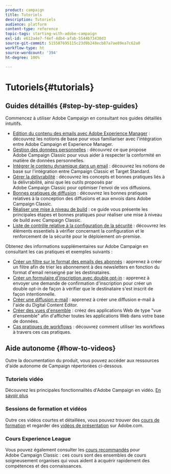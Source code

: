 ```yaml
---
product: campaign
title: Tutoriels
description: Tutoriels
audience: platform
content-type: reference
topic-tags: starting-with-adobe-campaign
exl-id: e612a4e7-f4ef-4db4-afab-5544b73430d3
source-git-commit: 515587695115c23d9b248ecb87a7ae89ea7c62a0
workflow-type: ht
source-wordcount: '394'
ht-degree: 100%

---
```


# Tutoriels{#tutorials}

## Guides détaillés {#step-by-step-guides}

Commencez à utiliser Adobe Campaign en consultant nos guides détaillés intuitifs.

* [Edition du contenu des emails avec Adobe Experience Manager](https://helpx.adobe.com/fr/campaign/kb/acc-aem.html) : découvrez les notions de base pour vous familiariser avec l&#39;intégration entre Adobe Campaign et Experience Manager.
* [Gestion des données personnelles](https://helpx.adobe.com/fr/campaign/kb/acc-privacy.html) : découvrez ce que propose Adobe Campaign Classic pour vous aider à respecter la conformité en matière de données personnelles.
* [Intégrer le contenu dynamique dans un email](https://experienceleague.adobe.com/docs/campaign-classic/using/integrating-with-adobe-experience-cloud/adobe-target/inserting-a-dynamic-image.html?lang=fr) : découvrez les notions de base sur l&#39;intégration entre Campaign Classic et Target Standard.
* [Gérer la délivrabilité](../../delivery/using/about-deliverability.md) : découvrez les concepts et bonnes pratiques liés à la délivrabilité, ainsi que les outils proposés par Adobe Campaign Classic pour optimiser l&#39;envoi de vos diffusions.
* [Bonnes pratiques de diffusion](../../delivery/using/delivery-best-practices.md) : découvrez les bonnes pratiques relatives à la conception des diffusions et aux envois dans Adobe Campaign Classic.
* [Réaliser une mise à niveau de build](https://helpx.adobe.com/fr/campaign/kb/acc-build-upgrade.html) : ce guide vous présente les principales étapes et bonnes pratiques pour réaliser une mise à niveau de build avec Campaign Classic.
* [Liste de contrôle relative à la configuration de la sécurité](https://helpx.adobe.com/fr/campaign/kb/acc-security.html) : découvrez les éléments essentiels à vérifier concernant la configuration et le renforcement de la sécurité pour le déploiement on-premise.

Obtenez des informations supplémentaires sur Adobe Campaign en consultant les cas pratiques et exemples suivants :

* [Créer un filtre sur le format des emails des abonnés](../../platform/using/use-case.md#creating-a-filter-on-the-email-format-of-subscribers) : apprenez à créer un filtre afin de trier les abonnement à des newsletters en fonction du format d&#39;email renseigné par les destinataires.
* [Créer un formulaire d&#39;inscription avec double opt-in](../../web/using/use-cases--web-forms.md#create-a-subscription--form-with-double-opt-in) : apprenez à envoyer une demande de confirmation d&#39;inscription pour créer un double opt-in de façon à vérifier que le destinataire s&#39;est inscrit de façon intentionnelle.
* [Créer une diffusion e-mail](../../web/using/use-case--creating-an-email-delivery.md) : apprenez à créer une diffusion e-mail à l&#39;aide du Digital Content Editor.
* [Créer des vues d&#39;ensemble](../../web/using/use-cases--creating-overviews.md) : créez des applications Web de type &quot;vue d&#39;ensemble&quot; afin d&#39;afficher toutes les applications Web dans votre base de données.
* [Cas pratiques de workflows](../../workflow/using/about-workflow-use-cases.md) : découvrez comment utiliser les workflows à travers ces cas pratiques.

## Aide autonome {#how-to-videos}

Outre la documentation du produit, vous pouvez accéder aux ressources d&#39;aide autonome de Campaign répertoriées ci-dessous.

### Tutoriels vidéo

Découvrez les principales fonctionnalités d&#39;Adobe Campaign en vidéo. [En savoir plus](https://experienceleague.adobe.com/docs/campaign-classic-learn/tutorials/overview.html?lang=fr)

### Sessions de formation et vidéos

Outre ces vidéos courtes et détaillées, vous pouvez trouver des [cours de formation](https://learning.adobe.com/catalog.html) et regarder des [vidéos de présentation](https://www.adobe.com/training/video.html) sur Adobe.com.

### Cours Experience League

Vous pouvez également consulter les [cours recommandés](https://experienceleague.adobe.com/?lang=fr#dashboard/learning) pour Adobe Campaign Classic : ces cours sont des ensembles de cours soigneusement organises qui vous aident à acquérir rapidement des compétences et des connaissances.
